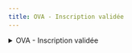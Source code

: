 ```yaml
---
title: OVA - Inscription validée
---
```


<details>

<summary>OVA - Inscription validée</summary>

* **Déclencheur :** La DREETS ou le compte OVA existant valide la demande de création de compte OVA
* **Expéditeur :** nepasrepondre@vao.social.gouv.fr
* **Destinataire** : Utilisateur OVA réalisant la demande de création de compte
* **Object du mail** : Portail VAO - Inscription validée
* **Contenu du mail** :&#x20;

```
VAO - Inscription validée, prochaines étapes pour votre compte

Bonjour,

Votre inscription au sein de VAO vient d'être validée en tant qu'organisateur de séjours VAO. Voici les étapes à compléter pour pouvoir déclarer vos premiers séjours : 
- Complétez votre fiche organisme avec les informations légales et nécessaires à la déclaration de séjour
- Ensuite, vous pourrez créer les fiches des hébergements où vos vacanciers vont séjourner
- Enfin, faites vos premières déclaration de séjour. 

Si vous avez besoin d'accompagnement, vous pouvez contacter notre [équipe support]. 

[Bouton - Se connecter à VAO]

Merci,  
L’équipe [Nom de l'application]
```

<figure><img src="../assets/image (4).png" alt=""><figcaption></figcaption></figure>

</details>
